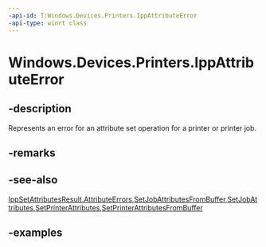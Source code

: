 ```yaml
---
-api-id: T:Windows.Devices.Printers.IppAttributeError
-api-type: winrt class
---
```


# Windows.Devices.Printers.IppAttributeError

<!--
public sealed class IppAttributeError
-->


## -description

Represents an error for an attribute set operation for a printer or printer job.

## -remarks

## -see-also

[IppSetAttributesResult.AttributeErrors](ippsetattributesresult_attributeerrors.md),[SetJobAttributesFromBuffer](..\windows.graphics.printing.workflow\printworkflowprinterjob_setjobattributesfrombuffer_1450252241.md),[SetJobAttributes](..\windows.graphics.printing.workflow\printworkflowprinterjob_setjobattributes_769553459.md),[SetPrinterAttributes](ippprintdevice_setprinterattributes_265185914.md),[SetPrinterAttributesFromBuffer](ippprintdevice_setprinterattributesfrombuffer_1715668139.md)

## -examples
